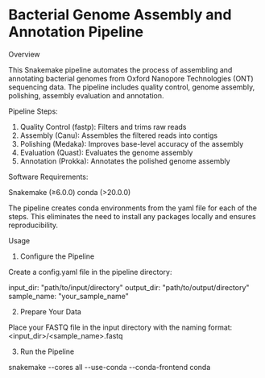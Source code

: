 # Bacterial Genome Assembly and Annotation Pipeline

Overview

This Snakemake pipeline automates the process of assembling and annotating bacterial genomes from Oxford Nanopore Technologies (ONT) sequencing data. The pipeline includes quality control, genome assembly, polishing, assembly evaluation and annotation.

Pipeline Steps:

1. Quality Control (fastp): Filters and trims raw reads
2. Assembly (Canu): Assembles the filtered reads into contigs
3. Polishing (Medaka): Improves base-level accuracy of the assembly
4. Evaluation (Quast): Evaluates the genome assembly
5. Annotation (Prokka): Annotates the polished genome assembly

Software Requirements:

Snakemake (≥6.0.0)
conda (>20.0.0)

The pipeline creates conda environments from the yaml file for each of the steps. This eliminates the need to install any packages locally and ensures reproducibility.

Usage

1. Configure the Pipeline

Create a config.yaml file in the pipeline directory:

input_dir: "path/to/input/directory"
output_dir: "path/to/output/directory"
sample_name: "your_sample_name"

2. Prepare Your Data

Place your FASTQ file in the input directory with the naming format:
<input_dir>/<sample_name>.fastq

3. Run the Pipeline

snakemake --cores all --use-conda --conda-frontend conda
